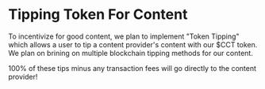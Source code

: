 # Tipping Token For Content

To incentivize for good content, we plan to implement "Token Tipping" which allows a user to tip a content provider's content with our $CCT token. We plan on brining on multiple blockchain tipping methods for our content.

100% of these tips minus any transaction fees will go directly to the content provider!
